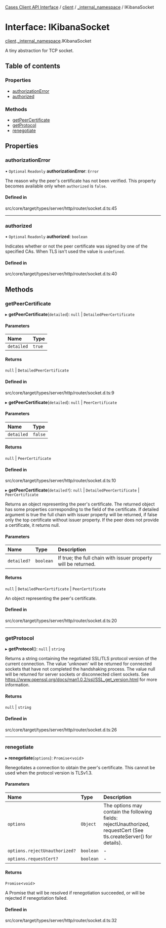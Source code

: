 [Cases Client API Interface](../README.md) / [client](../modules/client.md) / [\_internal\_namespace](../modules/client._internal_namespace.md) / IKibanaSocket

# Interface: IKibanaSocket

[client](../modules/client.md).[_internal_namespace](../modules/client._internal_namespace.md).IKibanaSocket

A tiny abstraction for TCP socket.

## Table of contents

### Properties

- [authorizationError](client._internal_namespace.IKibanaSocket.md#authorizationerror)
- [authorized](client._internal_namespace.IKibanaSocket.md#authorized)

### Methods

- [getPeerCertificate](client._internal_namespace.IKibanaSocket.md#getpeercertificate)
- [getProtocol](client._internal_namespace.IKibanaSocket.md#getprotocol)
- [renegotiate](client._internal_namespace.IKibanaSocket.md#renegotiate)

## Properties

### authorizationError

• `Optional` `Readonly` **authorizationError**: `Error`

The reason why the peer's certificate has not been verified. This property becomes available
only when `authorized` is `false`.

#### Defined in

src/core/target/types/server/http/router/socket.d.ts:45

___

### authorized

• `Optional` `Readonly` **authorized**: `boolean`

Indicates whether or not the peer certificate was signed by one of the specified CAs. When TLS
isn't used the value is `undefined`.

#### Defined in

src/core/target/types/server/http/router/socket.d.ts:40

## Methods

### getPeerCertificate

▸ **getPeerCertificate**(`detailed`): ``null`` \| `DetailedPeerCertificate`

#### Parameters

| Name | Type |
| :------ | :------ |
| `detailed` | ``true`` |

#### Returns

``null`` \| `DetailedPeerCertificate`

#### Defined in

src/core/target/types/server/http/router/socket.d.ts:9

▸ **getPeerCertificate**(`detailed`): ``null`` \| `PeerCertificate`

#### Parameters

| Name | Type |
| :------ | :------ |
| `detailed` | ``false`` |

#### Returns

``null`` \| `PeerCertificate`

#### Defined in

src/core/target/types/server/http/router/socket.d.ts:10

▸ **getPeerCertificate**(`detailed?`): ``null`` \| `DetailedPeerCertificate` \| `PeerCertificate`

Returns an object representing the peer's certificate.
The returned object has some properties corresponding to the field of the certificate.
If detailed argument is true the full chain with issuer property will be returned,
if false only the top certificate without issuer property.
If the peer does not provide a certificate, it returns null.

#### Parameters

| Name | Type | Description |
| :------ | :------ | :------ |
| `detailed?` | `boolean` | If true; the full chain with issuer property will be returned. |

#### Returns

``null`` \| `DetailedPeerCertificate` \| `PeerCertificate`

An object representing the peer's certificate.

#### Defined in

src/core/target/types/server/http/router/socket.d.ts:20

___

### getProtocol

▸ **getProtocol**(): ``null`` \| `string`

Returns a string containing the negotiated SSL/TLS protocol version of the current connection. The value 'unknown' will be returned for
connected sockets that have not completed the handshaking process. The value null will be returned for server sockets or disconnected
client sockets. See https://www.openssl.org/docs/man1.0.2/ssl/SSL_get_version.html for more information.

#### Returns

``null`` \| `string`

#### Defined in

src/core/target/types/server/http/router/socket.d.ts:26

___

### renegotiate

▸ **renegotiate**(`options`): `Promise`<`void`\>

Renegotiates a connection to obtain the peer's certificate. This cannot be used when the protocol version is TLSv1.3.

#### Parameters

| Name | Type | Description |
| :------ | :------ | :------ |
| `options` | `Object` | The options may contain the following fields: rejectUnauthorized, requestCert (See tls.createServer() for details). |
| `options.rejectUnauthorized?` | `boolean` | - |
| `options.requestCert?` | `boolean` | - |

#### Returns

`Promise`<`void`\>

A Promise that will be resolved if renegotiation succeeded, or will be rejected if renegotiation failed.

#### Defined in

src/core/target/types/server/http/router/socket.d.ts:32
